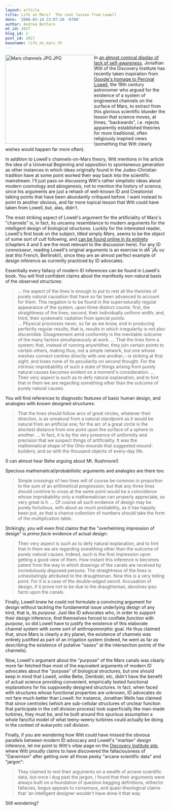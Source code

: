 ```yaml
---
layout: article
title: Life on Mars?  The real lesson from Lowell
date: '2006-03-14 23:07:28 -0700'
author: Andrea Bottaro
mt_id: 2027
blog_id: 2
post_id: 2027
basename: life_on_mars_th
---
```

<img src="{{ site.baseurl }}/uploads/2006/Mars%20channels%20JPG.JPG" alt="Mars channels JPG.JPG" width="280" height="280" style="float:left;" />In [an almost comical display of lack of self-awareness](http://www.idthefuture.com/2006/03/percival_lowell_mars_and_intel.html), Jonathan Witt of the Discovery Institute has recently taken inspiration from [Google's homage to Percival Lowell](http://www.google.com/mars/about.html), the 19th century astronomer who argued for the existence of a system of engineered channels on the surface of Mars, to extract from this glorious scientific blunder the lesson that science moves, at times, "backwards", i.e. rejects apparently established theories for more traditional, often religiously inspired views (something that Witt clearly wishes would happen far more often).  

In addition to Lowell's channels-on-Mars theory, Witt mentions in his article the idea of a Universal Beginning and opposition to spontaneous generation as other instances  in which ideas originally found in the Judeo-Christian tradition have at some point worked their way back into the scientific mainstream.  I'll just pass on discussing Witt's rather simplistic ideas about modern cosmology and abiogenesis, not to mention the history of science, since his arguments are just a rehash of well-known ID and Creationist talking points that have been abundantly critiqued before.   I want instead to point to another obvious, and far more topical lesson that Witt could have taken from Lowell, but, alas, didn't.

The most striking aspect of Lowell's argument for the artificiality of Mars's "channels" is, in fact, its uncanny resemblance to modern arguments for the intelligent design of biological structures.  Luckily for the interested reader, Lowell's first book on the subject, titled simply _Mars_, seems to be the object of some sort of _cult_ following, and [can be found online in its entirety](http://www.wanderer.org/references/lowell/Mars/) (chapters 4 and 5 are the most relevant to the discussion here).  For any ID _connoisseur_, reading Lowell's original arguments is an exercise in _dÃ¨jÃ¡ vu_ (eat _this_ French, Berlinski!), since they are an almost perfect example of design inference as currently practiced by ID advocates.   

Essentially every fallacy of modern ID inferences can be found in Lowell's book.  You will find confident claims about the manifestly non-natural basis of the observed structures:

> ... the aspect of the lines is enough to put to rest all the theories of purely natural causation that have so far been advanced to account for them. This negation is to be found in the supernaturally regular appearance of the system, upon three distinct counts: first, the straightness of the lines; second, their individually uniform width; and, third, their systematic radiation from special points.  
> ...
> Physical processes never, so far as we know, end in producing perfectly regular results, that is, results in which irregularity is not also discernible. Disagreement amid conformity is the inevitable outcome of the many factors simultaneously at work. 
> ...
> That the lines form a system; that, instead of running anywhither, they join certain points to certain others, making thus, not a simple network, but one whose meshes connect centres directly with one another,--is striking at first sight, and loses none of its peculiarity on second thought. For the intrinsic improbability of such a state of things arising from purely natural causes becomes evident on a moment's consideration.
> ...
> Their very aspect is such as to defy natural explanation, and to hint that in them we are regarding something other than the outcome of purely natural causes.


You will find references to diagnostic features of basic human design, and analogies with known designed structures:

>  That the lines should follow arcs of great circles, whatever their direction, is as unnatural from a natural standpoint as it would be natural from an artificial one; for the arc of a great circle is the shortest distance from one point upon the surface of a sphere to another.
> ...
> In fact, it is by the very presence of uniformity and precision that we suspect things of artificiality. It was the mathematical shape of the Ohio mounds that suggested mound-builders; and so with the thousand objects of every-day life.

(I can almost hear Behe arguing about Mt. Rushmore!)

Specious mathematical/probabilistic arguments and analogies are there too:

> Simple crossings of two lines will of course be common in proportion to the sum of an arithmetical progression; but that any three lines should contrive to cross at the same point would be a coincidence whose improbability only a mathematician can properly appreciate, so very great is it.
> ...
> Of course all such evidence of design may be purely fortuitous, with about as much probability, as it has happily been put, as that a chance collection of numbers should take the form of the multiplication table.

Strikingly, you will even find claims that the "overhelming impression of design" is _prima facie_ evidence of actual design:

> Their very aspect is such as to defy natural explanation, and to hint that in them we are regarding something other than the outcome of purely natural causes. Indeed, such is the first impression upon getting a good view of them. How instant this inference is becomes patent from the way in which drawings of the canals are received by incredulously disposed persons. The straightness of the lines is unhesitatingly attributed to the draughtsman. Now this is a very telling point. For it is a case of the double-edged sword. Accusation of design, if it prove not to be due to the draughtsman, devolves ipso facto upon the canals.

Finally, Lowell knew he could not formulate a convincing argument for design without tackling the fundamental issue underlying design of any kind, that is, its _purpose_.  Just like ID advocates who, in order to support their design inference, find themselves forced to conflate _function_ with _purpose_, so did Lowell have to justify the existence of this elaborate channel system with some sort of anthropomorphic goal.  He thus claimed that, since Mars is clearly a dry planet, the existence of channels was entirely justified as part of an irrigation system (indeed, he went as far as describing the existence of putative "oases" at the intersection points of the channels).  

Now, Lowell's argument about the "purpose" of the Mars canals was clearly more far-fetched than most of the equivalent arguments of modern ID advocates about the "purpose" of biological structures, but one should keep in mind  that Lowell, unlike Behe, Dembski, etc, didn't have the benefit of actual science providing convenient, empirically tested functional explanations for his supposedly designed structures.  In fact, when faced with structures whose functional properties are unknown, ID advocates do not fare much better than Lowell: for instance, Jonathan Wells has claimed that since centrioles (which are  sub-cellular structures of unclear function that participate in  the cell division process) look superficially like man-made turbines, they must be, and he built around this spurious assumption a whole fanciful  model of what teeny-weeny turbines could actually be doing in the context of eukaryotic cell division.  

Finally, if you are wondering how Witt could have missed the obvious parallels between modern ID advocacy and Lowell's "martian" design inference, let me point to Witt's _vitae_ page on the [Discovery Institute site](http://www.discovery.org/scripts/viewDB/index.php?command=view&amp;id=97&amp;isFellow=true), where Witt proudly claims to have discovered the fallaciousness of "Darwinism" after getting over all those pesky "arcane scientific data" and "jargon":

> They claimed to rest their arguments on a wealth of arcane scientific data, but once I dug past the jargon, I found that their arguments were always built on a foundation of question begging definitions, either/or fallacies, bogus appeals to consensus, and quasi-theological claims that 'an intelligent designer wouldn't have done it that way.

Still wondering?
